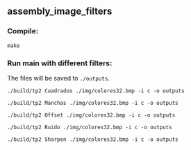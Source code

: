 ## assembly_image_filters

### Compile:

`make`

### Run main with different filters:
The files will be saved to `./outputs`.

`./build/tp2 Cuadrados ./img/colores32.bmp -i c -o outputs`

`./build/tp2 Manchas ./img/colores32.bmp -i c -o outputs`

`./build/tp2 Offset ./img/colores32.bmp -i c -o outputs`

`./build/tp2 Ruido ./img/colores32.bmp -i c -o outputs`

`./build/tp2 Sharpen ./img/colores32.bmp -i c -o outputs`
